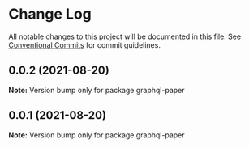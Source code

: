 # Change Log

All notable changes to this project will be documented in this file.
See [Conventional Commits](https://conventionalcommits.org) for commit guidelines.

## 0.0.2 (2021-08-20)

**Note:** Version bump only for package graphql-paper





## 0.0.1 (2021-08-20)

**Note:** Version bump only for package graphql-paper
